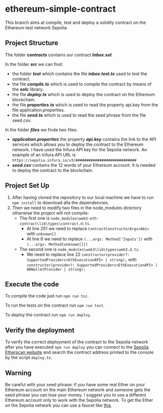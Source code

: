 # ethereum-simple-contract
This branch aims at compile, test and deploy a solidity contract on the Ethereum test network Sepolia.

## Project Structure

The folder ***contracts*** contains our contract ***Inbox.sol***.

In the folder ***src*** we can find:
* the folder ***test*** which contains the file ***inbox.test.ts*** used to test the contract.
* the file ***compile.ts*** which is used to compile the contract by means of the  ***solc*** library.
* the file ***deploy.ts*** which is used to deploy the contract on the Ethereum blockchain.
* the file ***properties.ts*** which is used to read the property api.key from the file application.properties.
* the file ***seed.ts*** which is used to read the seed phrase from the file seed.csv.

In the folder ***files*** we finde two files:
* ***application.properties*** the property ***api.key*** contains the link to the API services which allows you to deploy the contract to the Ethereum network. I have used the Infura API key for the Sepolia network. An example of an Infura API URL is `https://sepolia.infura.io/v3/############################`
*  ***seed.csv*** contains the 12 words of your Ethereum account. It is needed to deploy the contract to the blockchain. 

## Project Set Up
1. After having cloned the repository to our local machine we have to run `npm install` to download alla the dependencies.
2. Then we need to modify two files in the node_modules directory otherwise the project will not compile:
     * The first one is `node_modules\web3-eth-contract\lib\types\contract.d.ts`.
          * At line 251 we need to replace `ContractConstructorArgs<Abi>` with `unknown[]`
          * At line 6 we need to replace `(...args: Method['Inputs'])` with `(...args: Method[unknown[]])`
     * The second one is `node_modules\web3\lib\types\web3.d.ts`.
          * We need to replace line 22 `constructor(provider?: SupportedProviders<EthExecutionAPI> | string);` with `constructor(provider?: SupportedProviders<EthExecutionAPI> | HDWalletProvider | string);`
      
## Execute the code
To compile the code just run `npm run tsc`.

To run the tests on the contract run `npm run test`.

To deploy the contract run `npm run deploy`.

## Verify the deployment
To verify the correct deployment of the contract to the Sepolia network after you have executed `npm run deploy` you can connect to the [Sepolia Etherscan website](https://sepolia.etherscan.io/) and search the contract address printed to the console by the script `deploy.ts`. 

## Warning
Be careful with your seed phrase: if you have some real Ether on your Ethereum account on the main Ethereum network and someone gets the seed phrase you can lose your money. I suggest you to use a different Ethereum account only to work with the Sepolia network.
To get the Ether on the Sepolia network you can use a faucet like [this](https://sepolia-faucet.pk910.de/#/).


